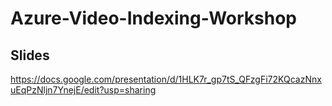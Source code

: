 # Azure-Video-Indexing-Workshop

## Slides
https://docs.google.com/presentation/d/1HLK7r_gp7tS_QFzgFi72KQcazNnxuEqPzNljn7YnejE/edit?usp=sharing
